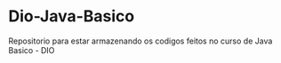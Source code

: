 # Dio-Java-Basico
Repositorio para estar armazenando os codigos feitos no curso de Java Basico - DIO
